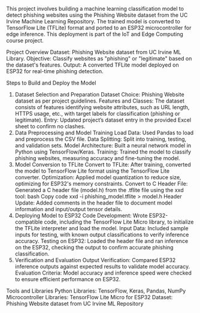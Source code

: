 This project involves building a machine learning classification model to detect phishing websites using the Phishing Website dataset from the UC Irvine Machine Learning Repository. The trained model is converted to TensorFlow Lite (TFLite) format and ported to an ESP32 microcontroller for edge inference. This deployment is part of the IoT and Edge Computing course project.

Project Overview
Dataset: Phishing Website dataset from UC Irvine ML Library.
Objective: Classify websites as "phishing" or "legitimate" based on the dataset's features.
Output: A converted TFLite model deployed on ESP32 for real-time phishing detection.

Steps to Build and Deploy the Model
1. Dataset Selection and Preparation
Dataset Choice: Phishing Website dataset as per project guidelines.
Features and Classes: The dataset consists of features identifying website attributes, such as URL length, HTTPS usage, etc., with target labels for classification (phishing or legitimate).
Entry: Updated project’s dataset entry in the provided Excel sheet to confirm no clashes.
2. Data Preprocessing and Model Training
Load Data: Used Pandas to load and preprocess the CSV file.
Data Splitting: Split into training, testing, and validation sets.
Model Architecture: Built a neural network model in Python using TensorFlow/Keras.
Training: Trained the model to classify phishing websites, measuring accuracy and fine-tuning the model.
3. Model Conversion to TFLite
Convert to TFLite: After training, converted the model to TensorFlow Lite format using the TensorFlow Lite converter.
Optimization: Applied model quantization to reduce size, optimizing for ESP32's memory constraints.
Convert to C Header File: Generated a C header file (model.h) from the .tflite file using the xxd tool:
bash
Copy code
xxd -i phishing_model.tflite > model.h
Header Update: Added comments in the header file to document model information and input/output tensor details.
4. Deploying Model to ESP32
Code Development: Wrote ESP32-compatible code, including the TensorFlow Lite Micro library, to initialize the TFLite interpreter and load the model.
Input Data: Included sample inputs for testing, with known output classifications to verify inference accuracy.
Testing on ESP32: Loaded the header file and ran inference on the ESP32, checking the output to confirm accurate phishing classification.
5. Verification and Evaluation
Output Verification: Compared ESP32 inference outputs against expected results to validate model accuracy.
Evaluation Criteria: Model accuracy and inference speed were checked to ensure efficient performance on ESP32.

Tools and Libraries
Python Libraries: TensorFlow, Keras, Pandas, NumPy
Microcontroller Libraries: TensorFlow Lite Micro for ESP32
Dataset: Phishing Website dataset from UC Irvine ML Repository
